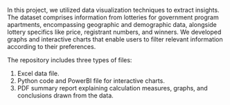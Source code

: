 In this project, we utilized data visualization techniques to extract insights. The dataset comprises information from lotteries for government program apartments, encompassing geographic and demographic data, alongside lottery specifics like price, registrant numbers, and winners. 
We developed graphs and interactive charts that enable users to filter relevant information according to their preferences.

The repository includes three types of files:
1. Excel data file.
2. Python code and PowerBI file for interactive charts.
3. PDF summary report explaining calculation measures, graphs, and conclusions drawn from the data.
